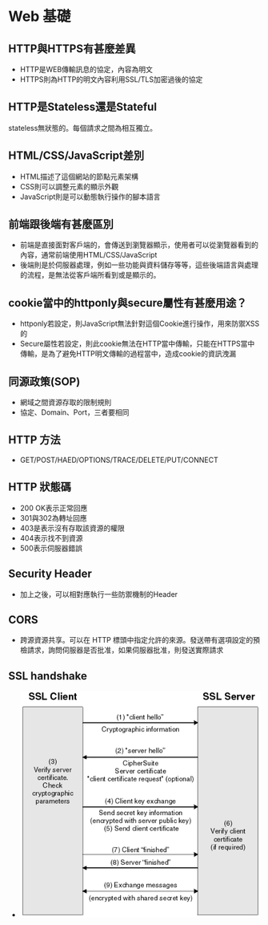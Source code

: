 # Web 基礎

## HTTP與HTTPS有甚麼差異
- HTTP是WEB傳輸訊息的協定，內容為明文
- HTTPS則為HTTP的明文內容利用SSL/TLS加密過後的協定

## HTTP是Stateless還是Stateful
stateless無狀態的。每個請求之間為相互獨立。

## HTML/CSS/JavaScript差別
- HTML描述了這個網站的節點元素架構
- CSS則可以調整元素的顯示外觀
- JavaScript則是可以動態執行操作的腳本語言

## 前端跟後端有甚麼區別
- 前端是直接面對客戶端的，會傳送到瀏覽器顯示，使用者可以從瀏覽器看到的內容，通常前端使用HTML/CSS/JavaScript
- 後端則是於伺服器處理，例如一些功能與資料儲存等等，這些後端語言與處理的流程，是無法從客戶端所看到或是顯示的。

## cookie當中的httponly與secure屬性有甚麼用途？
- httponly若設定，則JavaScript無法針對這個Cookie進行操作，用來防禦XSS的
- Secure屬性若設定，則此cookie無法在HTTP當中傳輸，只能在HTTPS當中傳輸，是為了避免HTTP明文傳輸的過程當中，造成cookie的資訊洩漏

## 同源政策(SOP)
- 網域之間資源存取的限制規則
- 協定、Domain、Port，三者要相同

## HTTP 方法
- GET/POST/HAED/OPTIONS/TRACE/DELETE/PUT/CONNECT

## HTTP 狀態碼
- 200 OK表示正常回應
- 301與302為轉址回應
- 403是表示沒有存取該資源的權限
- 404表示找不到資源
- 500表示伺服器錯誤

## Security Header
- 加上之後，可以相對應執行一些防禦機制的Header

## CORS
- 跨源資源共享。可以在 HTTP 標頭中指定允許的來源。發送帶有選項設定的預檢請求，詢問伺服器是否批准，如果伺服器批准，則發送實際請求

## SSL handshake
- ![alt text](image/SSL.png)
